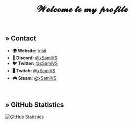 <h1 align="center">𝓦𝓮𝓵𝓬𝓸𝓶𝓮 𝓽𝓸 𝓶𝔂 𝓹𝓻𝓸𝓯𝓲𝓵𝓮</h1>
<br>

## » Contact
- <b>🌍 Website:</b> [Visit](https://twitter.xsamivs.us.kg/)
- <b>💬 Discord:</b> [@xSamiVS](https://discord.xsamivs.us.kg/)
- <b>🐦 Twitter:</b> [@xSamiVS](https://twitter.xsamivs.us.kg/)
- <b>🖥️ Twitch:</b> [@xSamiVS](https://twitch.xsamivs.us.kg/)
- <b>🎮 Steam:</b> [@xSamiVS](https://steam.xsamivs.us.kg/)
<br>

## » GitHub Statistics
![GitHub Statistics](https://github-readme-stats.vercel.app/api?username=xsamivs&show_icons=true&theme=dark)
